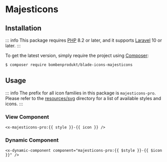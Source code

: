 # Majesticons

## Installation

::: info
This package requires [PHP](https://www.php.net/) 8.2 or later, and it supports [Laravel](https://laravel.com/) 10 or later.
:::

To get the latest version, simply require the project using [Composer](https://getcomposer.org/):

```bash
$ composer require bombenprodukt/blade-icons-majesticons
```

## Usage

::: info
The prefix for all icon families in this package is `majesticons-pro`. Please refer to the [resources/svg](https://github.com/faustbrian/blade-icons-majesticons/tree/main/resources/svg) directory for a list of available styles and icons.
:::

### View Component

```blade
<x-majesticons-pro:{{ style }}-{{ icon }} />
```

### Dynamic Component

```blade
<x-dynamic-component component="majesticons-pro:{{ $style }}-{{ $icon }}" />
```
